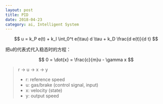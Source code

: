 ```yaml
---
layout: post
title: PID
date: 2018-04-23
category: ai, Intelligent System
---
```


$$
u = k_P e(t) + k_I \int_0^t e(\tau) d \tau + k_D \frac{d e(t)}{d t}
$$

把u的代表式代入稳态时的方程：

$$
0 = \dot{x} = \frac{c}{m}u - \gamma x
$$


> r -> u -> x -> y
> * r: reference speed
> * u: gas/brake (control signal, input)
> * x: velocity (state)
> * y: output speed

